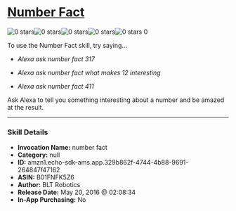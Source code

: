 # [Number Fact](http://alexa.amazon.com/#skills/amzn1.echo-sdk-ams.app.329b862f-4744-4b88-9691-264847f47162)
![0 stars](../../images/ic_star_border_black_18dp_1x.png)![0 stars](../../images/ic_star_border_black_18dp_1x.png)![0 stars](../../images/ic_star_border_black_18dp_1x.png)![0 stars](../../images/ic_star_border_black_18dp_1x.png)![0 stars](../../images/ic_star_border_black_18dp_1x.png) 0

To use the Number Fact skill, try saying...

* *Alexa ask number fact 317*

* *Alexa ask number fact what makes 12 interesting*

* *Alexa ask number fact 411*

Ask Alexa to tell you something interesting about a number and be amazed at the result.

***

### Skill Details

* **Invocation Name:** number fact
* **Category:** null
* **ID:** amzn1.echo-sdk-ams.app.329b862f-4744-4b88-9691-264847f47162
* **ASIN:** B01FNFK5Z6
* **Author:** BLT Robotics
* **Release Date:** May 20, 2016 @ 02:08:34
* **In-App Purchasing:** No

